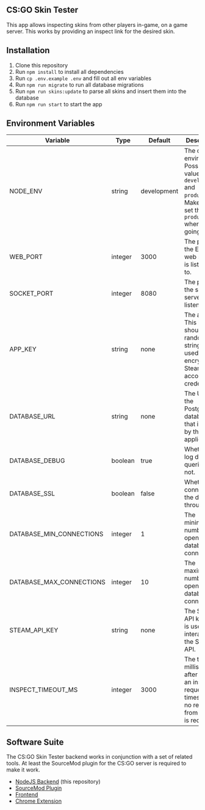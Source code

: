 ## CS:GO Skin Tester

This app allows inspecting skins from other players in-game, on a game server.
This works by providing an inspect link for the desired skin.

## Installation

1. Clone this repository
2. Run `npm install` to install all dependencies
3. Run `cp .env.example .env` and fill out all env variables
4. Run `npm run migrate` to run all database migrations
5. Run `npm run skins:update` to parse all skins and insert them into the database
6. Run `npm run start` to start the app

## Environment Variables

|Variable|Type|Default|Description|
|-|-|-|-|
|NODE_ENV|string|development|The current environment. Possible values are `development` and `production`. Make sure to set this to `production` when you're going live.|
|WEB_PORT|integer|3000|The port that the Express web server is listening to.|
|SOCKET_PORT|integer|8080|The port that the socket server is listening to.|
|APP_KEY|string|none|The app key. This key should be a random string that is used to encrypt Steam account credentials.|
|DATABASE_URL|string|none|The URL of the PostgreSQL database that is used by the application.|
|DATABASE_DEBUG|boolean|true|Whether to log database queries or not.|
|DATABASE_SSL|boolean|false|Whether to connect to the database through SSL.|
|DATABASE_MIN_CONNECTIONS|integer|1|The minimum number of open database connections.|
|DATABASE_MAX_CONNECTIONS|integer|10|The maximum number of open database connections.|
|STEAM_API_KEY|string|none|The Steam API key that is used to interact with the Steam API.|
|INSPECT_TIMEOUT_MS|integer|3000|The time in milliseconds after which an inspect request times out if no response from Steam is received.|

## Software Suite

The CS:GO Skin Tester backend works in conjunction with a set of related tools. At least the SourceMod plugin for the CS:GO server is required to make it work.

- [NodeJS Backend](https://github.com/chescos/csgo-skin-tester) (this repository)
- [SourceMod Plugin](https://github.com/chescos/csgo-skin-tester-sm)
- [Frontend](https://github.com/chescos/csgo-skin-tester-frontend)
- [Chrome Extension](https://github.com/chescos/csgo-skin-tester-extension)


